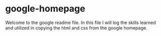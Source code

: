 # google-homepage
Welcome to the google readme file. In this file I will log the skills learned and utilized in copying the html and css from the google homepage.

